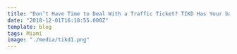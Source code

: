 ```yaml
---
title: "Don’t Have Time to Deal With a Traffic Ticket? TIKD Has Your back"
date: "2018-12-01T16:18:55.000Z"
template: blog
tags: Miami
image: "./media/tikd1.png"
---
```

